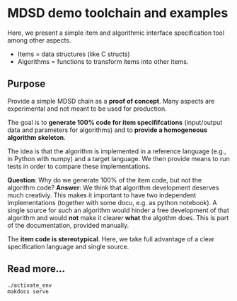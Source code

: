 # MDSD demo toolchain and examples

Here, we present a simple item and algorithmic
interface specification tool among other aspects.

 * Items = data structures (like C structs)
 * Algorithms = functions to transform items into other items.

## Purpose

Provide a simple MDSD chain as a **proof of concept**. Many aspects are experimental
and not meant to be used for production.

The goal is to **generate 100% code for item specififcations** 
(input/output data and parameters for algorithms) and to
**provide a homogeneous algorithm skeleton**.

The idea is that the algorithm is implemented in a reference
language (e.g., in Python with numpy) and a target language. We
then provide means to run tests in order to compare these
implementations.

**Question**: Why do we generate 100% of the item code,
but not the algorithm code?
**Answer**: We think that algorithm development deserves much
creativiy. This makes it important to have two independent
implementations (together with some docu, e.g. as python
notebook). A single source for such an algorithm would
hinder a free development of that algorithm and would **not**
make it clearer **what** the algothm does. This is part of the
documentation, provided manually.

The **item code is stereotypical**. Here, we take full advantage of a 
clear specification language and single source.

## Read more...

```
./activate_env
makdocs serve
```